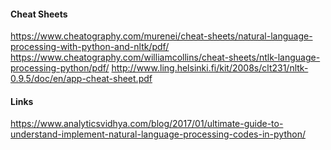 #### Cheat Sheets
https://www.cheatography.com/murenei/cheat-sheets/natural-language-processing-with-python-and-nltk/pdf/
https://www.cheatography.com/williamcollins/cheat-sheets/ntlk-language-processing-python/pdf/
http://www.ling.helsinki.fi/kit/2008s/clt231/nltk-0.9.5/doc/en/app-cheat-sheet.pdf

#### Links
https://www.analyticsvidhya.com/blog/2017/01/ultimate-guide-to-understand-implement-natural-language-processing-codes-in-python/






